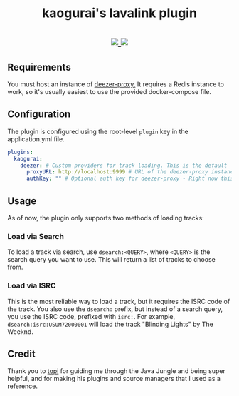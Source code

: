 <h1 align="center">
    kaogurai's lavalink plugin
</p>

<p align="center">
    <a href="https://github.com/kaogurai/lavalink-plugin/stargazers">
        <img src="https://img.shields.io/github/stars/kaogurai/lavalink-plugin?style=social">
    </a>
    <a href="https://github.com/kaogurai/lavalink-plugin/blob/main/LICENSE">
        <img src="https://img.shields.io/github/license/kaogurai/lavalink-plugin">
    </a>
</p>

## Requirements
You must host an instance of [deezer-proxy.](https://github.com/ryan5453/deezer-proxy) It requires a Redis instance to work, so it's usually easiest to use the provided docker-compose file.

## Configuration
The plugin is configured using the root-level `plugin` key in the application.yml file. 

```yaml
plugins:
  kaogurai:
    deezer: # Custom providers for track loading. This is the default
      proxyURL: http://localhost:9999 # URL of the deezer-proxy instance - do not use a trailing slash
      authKey: "" # Optional auth key for deezer-proxy - Right now this is NOT implemented, so you must not set an auth key on the deezer-proxy instance. Make sure you configure your firewall correctly to prevent unauthorized access to the proxy.
```

## Usage
As of now, the plugin only supports two methods of loading tracks:

### Load via Search
To load a track via search, use `dsearch:<QUERY>`, where `<QUERY>` is the search query you want to use. This will return a list of tracks to choose from.

### Load via ISRC
This is the most reliable way to load a track, but it requires the ISRC code of the track. You also use the `dsearch:` prefix, but instead of a search query, you use the ISRC code, prefixed with `isrc:`. For example, `dsearch:isrc:USUM72000001` will load the track "Blinding Lights" by The Weeknd.

## Credit
Thank you to [topi](https://github.com/TopiSenpai) for guiding me through the Java Jungle and being super helpful, and for making his plugins and source managers that I used as a reference.
